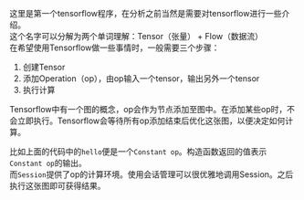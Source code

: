 这里是第一个tensorflow程序，在分析之前当然是需要对tensorflow进行一些介绍。  
这个名字可以分解为两个单词理解：Tensor（张量） + Flow（数据流）  
在希望使用Tensorflow做一些事情时，一般需要三个步骤：  
1. 创建Tensor  
2. 添加Operation（op），由op输入一个tensor，输出另外一个tensor  
3. 执行计算  

Tensorflow中有一个图的概念，op会作为节点添加至图中。在添加某些op时，不会立即执行。Tensorflow会等待所有op添加结束后优化这张图，以便决定如何计算。  

比如上面的代码中的`hello`便是一个`Constant op`。构造函数返回的值表示`Constant op`的输出。  
而`Session`提供了op的计算环境。使用会话管理可以很优雅地调用Session。之后执行这张图即可获得结果。